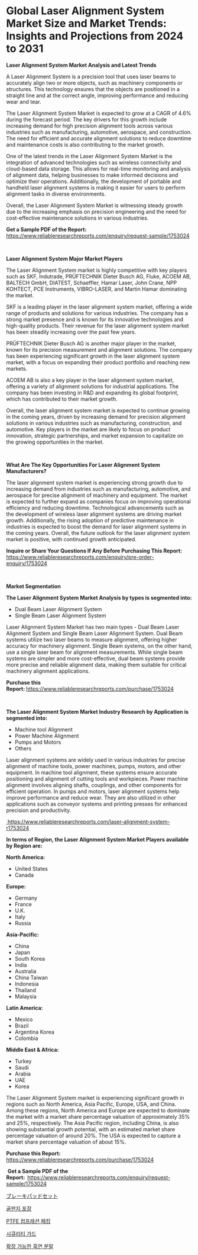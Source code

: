 <p><h1>Global Laser Alignment System Market Size and Market Trends: Insights and Projections from 2024 to 2031</h1></p><p><strong>Laser Alignment System Market Analysis and Latest Trends</strong></p>
<p><p>A Laser Alignment System is a precision tool that uses laser beams to accurately align two or more objects, such as machinery components or structures. This technology ensures that the objects are positioned in a straight line and at the correct angle, improving performance and reducing wear and tear.</p><p>The Laser Alignment System Market is expected to grow at a CAGR of 4.6% during the forecast period. The key drivers for this growth include increasing demand for high precision alignment tools across various industries such as manufacturing, automotive, aerospace, and construction. The need for efficient and accurate alignment solutions to reduce downtime and maintenance costs is also contributing to the market growth.</p><p>One of the latest trends in the Laser Alignment System Market is the integration of advanced technologies such as wireless connectivity and cloud-based data storage. This allows for real-time monitoring and analysis of alignment data, helping businesses to make informed decisions and optimize their operations. Additionally, the development of portable and handheld laser alignment systems is making it easier for users to perform alignment tasks in diverse environments.</p><p>Overall, the Laser Alignment System Market is witnessing steady growth due to the increasing emphasis on precision engineering and the need for cost-effective maintenance solutions in various industries.</p></p>
<p><strong>Get a Sample PDF of the Report:&nbsp;</strong> <a href="https://www.reliableresearchreports.com/enquiry/request-sample/1753024">https://www.reliableresearchreports.com/enquiry/request-sample/1753024</a></p>
<p>&nbsp;</p>
<p><strong>Laser Alignment System Major Market Players</strong></p>
<p><p>The Laser Alignment System market is highly competitive with key players such as SKF, Indutrade, PRÜFTECHNIK Dieter Busch AG, Fluke, ACOEM AB, BALTECH GmbH, DIATEST, Schaeffler, Hamar Laser, John Crane, NPP KOHTECT, PCE Instruments, VIBRO-LASER, and Martin Hamar dominating the market.</p><p>SKF is a leading player in the laser alignment system market, offering a wide range of products and solutions for various industries. The company has a strong market presence and is known for its innovative technologies and high-quality products. Their revenue for the laser alignment system market has been steadily increasing over the past few years.</p><p>PRÜFTECHNIK Dieter Busch AG is another major player in the market, known for its precision measurement and alignment solutions. The company has been experiencing significant growth in the laser alignment system market, with a focus on expanding their product portfolio and reaching new markets.</p><p>ACOEM AB is also a key player in the laser alignment system market, offering a variety of alignment solutions for industrial applications. The company has been investing in R&D and expanding its global footprint, which has contributed to their market growth.</p><p>Overall, the laser alignment system market is expected to continue growing in the coming years, driven by increasing demand for precision alignment solutions in various industries such as manufacturing, construction, and automotive. Key players in the market are likely to focus on product innovation, strategic partnerships, and market expansion to capitalize on the growing opportunities in the market.</p></p>
<p>&nbsp;</p>
<p><strong>What Are The Key Opportunities For Laser Alignment System Manufacturers?</strong></p>
<p><p>The laser alignment system market is experiencing strong growth due to increasing demand from industries such as manufacturing, automotive, and aerospace for precise alignment of machinery and equipment. The market is expected to further expand as companies focus on improving operational efficiency and reducing downtime. Technological advancements such as the development of wireless laser alignment systems are driving market growth. Additionally, the rising adoption of predictive maintenance in industries is expected to boost the demand for laser alignment systems in the coming years. Overall, the future outlook for the laser alignment system market is positive, with continued growth anticipated.</p></p>
<p><strong>Inquire or Share Your Questions If Any Before Purchasing This Report:</strong> <a href="https://www.reliableresearchreports.com/enquiry/pre-order-enquiry/1753024">https://www.reliableresearchreports.com/enquiry/pre-order-enquiry/1753024</a></p>
<p>&nbsp;</p>
<p><strong>Market Segmentation</strong></p>
<p><strong>The Laser Alignment System Market Analysis by types is segmented into:</strong></p>
<p><ul><li>Dual Beam Laser Alignment System</li><li>Single Beam Laser Alignment System</li></ul></p>
<p><p>Laser Alignment System Market has two main types - Dual Beam Laser Alignment System and Single Beam Laser Alignment System. Dual Beam systems utilize two laser beams to measure alignment, offering higher accuracy for machinery alignment. Single Beam systems, on the other hand, use a single laser beam for alignment measurements. While single beam systems are simpler and more cost-effective, dual beam systems provide more precise and reliable alignment data, making them suitable for critical machinery alignment applications.</p></p>
<p><strong>Purchase this Report:&nbsp;</strong><a href="https://www.reliableresearchreports.com/purchase/1753024">https://www.reliableresearchreports.com/purchase/1753024</a></p>
<p>&nbsp;</p>
<p><strong>The Laser Alignment System Market Industry Research by Application is segmented into:</strong></p>
<p><ul><li>Machine tool Alignment</li><li>Power Machine Alignment</li><li>Pumps and Motors</li><li>Others</li></ul></p>
<p><p>Laser alignment systems are widely used in various industries for precise alignment of machine tools, power machines, pumps, motors, and other equipment. In machine tool alignment, these systems ensure accurate positioning and alignment of cutting tools and workpieces. Power machine alignment involves aligning shafts, couplings, and other components for efficient operation. In pumps and motors, laser alignment systems help improve performance and reduce wear. They are also utilized in other applications such as conveyor systems and printing presses for enhanced precision and productivity.</p></p>
<p><a href="https://www.reliableresearchreports.com/laser-alignment-system-r1753024">&nbsp;https://www.reliableresearchreports.com/laser-alignment-system-r1753024</a></p>
<p><strong>In terms of Region, the Laser Alignment System Market Players available by Region are:</strong></p>
<p>
    <p> <strong> North America: </strong>
        <ul>
            <li>United States</li>
            <li>Canada</li>
        </ul>
        </p> 
    <p> <strong> Europe: </strong>
        <ul>
            <li>Germany</li>
            <li>France</li>
            <li>U.K.</li>
            <li>Italy</li>
            <li>Russia</li>
        </ul>
        </p> 
    <p> <strong> Asia-Pacific: </strong>
        <ul>
            <li>China</li>
            <li>Japan</li>
            <li>South Korea</li>
            <li>India</li>
            <li>Australia</li>
            <li>China Taiwan</li>
            <li>Indonesia</li>
            <li>Thailand</li>
            <li>Malaysia</li>
        </ul>
        </p> 
    <p> <strong> Latin America: </strong>
        <ul>
            <li>Mexico</li>
            <li>Brazil</li>
            <li>Argentina Korea</li>
            <li>Colombia</li>
        </ul>
        </p> 
    <p> <strong> Middle East & Africa: </strong>
        <ul>
            <li>Turkey</li>
            <li>Saudi</li>
            <li>Arabia</li>
            <li>UAE</li>
            <li>Korea</li>
        </ul>
    </p>
    </p>
<p><p>The Laser Alignment System market is experiencing significant growth in regions such as North America, Asia Pacific, Europe, USA, and China. Among these regions, North America and Europe are expected to dominate the market with a market share percentage valuation of approximately 35% and 25%, respectively. The Asia Pacific region, including China, is also showing substantial growth potential, with an estimated market share percentage valuation of around 20%. The USA is expected to capture a market share percentage valuation of about 15%.</p></p>
<p><strong>Purchase this Report: </strong><a href="https://www.reliableresearchreports.com/purchase/1753024">https://www.reliableresearchreports.com/purchase/1753024</a></p>
<p>&nbsp;<strong>Get a Sample PDF of the Report:&nbsp;&nbsp;</strong><a href="https://www.reliableresearchreports.com/enquiry/request-sample/1753024">https://www.reliableresearchreports.com/enquiry/request-sample/1753024</a></p>
<p><strong></strong></p>
<p><p><a href="https://github.com/LeanneBruen2023/Market-Research-Report-List-1/blob/main/115829832916.md">ブレーキパッドセット</a></p><p><a href="https://medium.com/@joeyjohns20/wave-packaging-market-analysis-%EA%B7%B8%EC%9D%98-cagr-%EC%8B%9C%EC%9E%A5-%EC%84%B8%EB%B6%84%ED%99%94-%EB%B0%8F-%EA%B8%80%EB%A1%9C%EB%B2%8C-%EC%82%B0%EC%97%85-%EA%B0%9C%EC%9A%94-d1a6b0c2d2d7">골판지 포장</a></p><p><a href="https://github.com/Skyleitney456456/Market-Research-Report-List-1/blob/main/827137030136.md">PTFE 컴프레션 패킹</a></p><p><a href="https://medium.com/@josefarice/2024%EB%85%84%EB%B6%80%ED%84%B0-2031%EB%85%84%EA%B9%8C%EC%A7%80%EC%9D%98-%EC%8B%9C%EA%B8%B0%EC%97%90-%EB%8C%80%ED%95%9C-%EB%B3%B4%EC%95%88-%EA%B2%BD%EB%B9%84-%EC%8B%9C%EC%9E%A5-%EB%B6%84%EC%84%9D-%EB%B0%8F-%EA%B7%9C%EB%AA%A8-%EC%98%88%EC%B8%A1-8d59abd315e3">시큐리티 가드</a></p><p><a href="https://github.com/vs10l4sfg5c/Market-Research-Report-List-1/blob/main/438024630135.md">확장 가능한 흑연 분말</a></p></p>